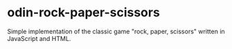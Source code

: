 # odin-rock-paper-scissors
Simple implementation of the classic game "rock, paper, scissors" written in JavaScript and HTML.
